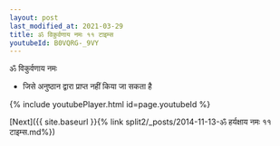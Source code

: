 ```yaml
---
layout: post
last_modified_at: 2021-03-29
title: ॐ विकुर्वणाय नमः ११ टाइम्स
youtubeId: B0VQRG-_9VY
---
```

 
 
 ॐ विकुर्वणाय नमः  
 
 -  जिसे अनुष्ठान द्वारा प्राप्त नहीं किया जा सकता है 
 
  
 
  
 
 
 
 
 
 


{% include youtubePlayer.html id=page.youtubeId %}
 
[Next]({{ site.baseurl }}{% link  split2/_posts/2014-11-13-ॐ हर्यक्षाय नमः ११ टाइम्स.md%})
 
